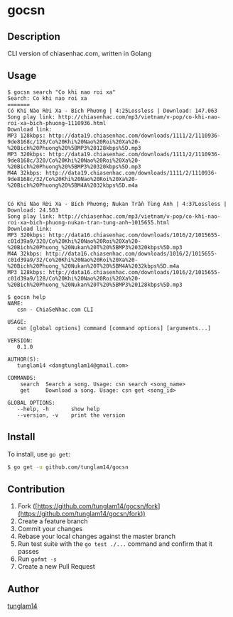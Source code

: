 # gocsn

## Description

CLI version of chiasenhac.com, written in Golang

## Usage

```
$ gocsn search "Co khi nao roi xa"
Search: Co khi nao roi xa
=======
Có Khi Nào Rời Xa - Bích Phương | 4:25Lossless | Download: 147.063
Song play link: http://chiasenhac.com/mp3/vietnam/v-pop/co-khi-nao-roi-xa~bich-phuong~1110936.html
Download link:
MP3 128kbps: http://data19.chiasenhac.com/downloads/1111/2/1110936-9de8168c/128/Co%20Khi%20Nao%20Roi%20Xa%20-%20Bich%20Phuong%20%5BMP3%20128kbps%5D.mp3
MP3 320kbps: http://data19.chiasenhac.com/downloads/1111/2/1110936-9de8168c/320/Co%20Khi%20Nao%20Roi%20Xa%20-%20Bich%20Phuong%20%5BMP3%20320kbps%5D.mp3
M4A 32kbps: http://data19.chiasenhac.com/downloads/1111/2/1110936-9de8168c/32/Co%20Khi%20Nao%20Roi%20Xa%20-%20Bich%20Phuong%20%5BM4A%2032kbps%5D.m4a


Có Khi Nào Rời Xa - Bích Phương; Nukan Trần Tùng Anh | 4:37Lossless | Download: 24.503
Song play link: http://chiasenhac.com/mp3/vietnam/v-pop/co-khi-nao-roi-xa~bich-phuong-nukan-tran-tung-anh~1015655.html
Download link:
MP3 320kbps: http://data16.chiasenhac.com/downloads/1016/2/1015655-c01d39a9/320/Co%20Khi%20Nao%20Roi%20Xa%20-%20Bich%20Phuong_%20Nukan%20T%20%5BMP3%20320kbps%5D.mp3
M4A 32kbps: http://data16.chiasenhac.com/downloads/1016/2/1015655-c01d39a9/32/Co%20Khi%20Nao%20Roi%20Xa%20-%20Bich%20Phuong_%20Nukan%20T%20%5BM4A%2032kbps%5D.m4a
MP3 128kbps: http://data16.chiasenhac.com/downloads/1016/2/1015655-c01d39a9/128/Co%20Khi%20Nao%20Roi%20Xa%20-%20Bich%20Phuong_%20Nukan%20T%20%5BMP3%20128kbps%5D.mp3
```


```
$ gocsn help
NAME:
   csn - ChiaSeNhac.com CLI

USAGE:
   csn [global options] command [command options] [arguments...]

VERSION:
   0.1.0

AUTHOR(S):
   tunglam14 <dangtunglam14@gmail.com>

COMMANDS:
    search	Search a song. Usage: csn search <song_name>
    get		Download a song. Usage: csn get <song_id>

GLOBAL OPTIONS:
   --help, -h		show help
   --version, -v	print the version
```

## Install

To install, use `go get`:

```bash
$ go get -u github.com/tunglam14/gocsn
```

## Contribution

1. Fork ([https://github.com/tunglam14/gocsn/fork](https://github.com/tunglam14/gocsn/fork))
1. Create a feature branch
1. Commit your changes
1. Rebase your local changes against the master branch
1. Run test suite with the `go test ./...` command and confirm that it passes
1. Run `gofmt -s`
1. Create a new Pull Request

## Author

[tunglam14](https://github.com/tunglam14)
